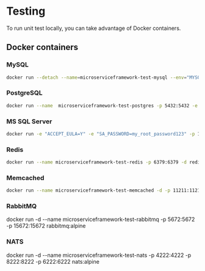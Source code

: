 # Testing

To run unit test locally, you can take advantage of Docker containers.

## Docker containers

### MySQL
```bash
docker run --detach --name=microserviceframework-test-mysql --env="MYSQL_ROOT_PASSWORD=root" --env="MYSQL_DATABASE=microservice_framework_tests" --publish 3306:3306 mysql:8
```

### PostgreSQL
```bash
docker run --name  microserviceframework-test-postgres -p 5432:5432 -e POSTGRES_PASSWORD=postgres -d postgres
```

### MS SQL Server
```bash
docker run -e "ACCEPT_EULA=Y" -e "SA_PASSWORD=my_root_password123" -p 1433:1433 --name microserviceframework-test-sqlserver -d mcr.microsoft.com/mssql/server:2019-latest
```

### Redis
```bash
docker run --name microserviceframework-test-redis -p 6379:6379 -d redis:alpine
```

### Memcached
```bash
docker run --name microserviceframework-test-memcached -d -p 11211:11211 memcached:alpine
```

### RabbitMQ
docker run -d --name microserviceframework-test-rabbitmq -p 5672:5672 -p 15672:15672 rabbitmq:alpine

### NATS
docker run -d --name microserviceframework-test-nats -p 4222:4222 -p 8222:8222 -p 6222:6222 nats:alpine